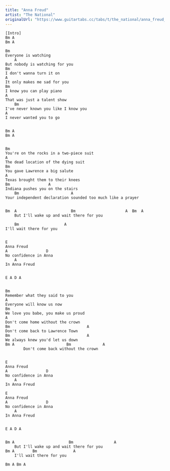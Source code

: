 ```yaml
---
title: "Anna Freud"
artist: "The National"
originalUrl: "https://www.guitartabs.cc/tabs/t/the_national/anna_freud_crd.html"
---
```


    [Intro]
    Bm A
    Bm A

    Bm                                                               
    Everyone is watching
        A                                                           
    But nobody is watching for you
    Bm                                                               
    I don't wanna turn it on
    A                                                             
    It only makes me sad for you
    Bm                                                               
    I know you can play piano
    A                                                               
    That was just a talent show
        Bm                                                          
    I've never known you like I know you
    A                                                               
    I never wanted you to go


    Bm A
    Bm A


    Bm                                                               
    You're on the rocks in a two-piece suit
    A                                                            
    The dead location of the dying suit
    Bm                                                            
    You gave Lawrence a big salute
    A                                                               
    Texas brought them to their knees
    Bm                 A                                              
    Indiana pushes you on the stairs
        Bm                       A                                
    Your independent declaration sounded too much like a prayer


    Bm  A                        Bm                      A  Bm  A
        But I'll wake up and wait there for you

        Bm                    A                               
    I'll wait there for you


    E                                                               
    Anna Freud
    A                 D                                             
    No confidence in Anna
        A                                                           
    In Anna Freud


    E A D A


    Bm                                                               
    Remember what they said to you
    A                                                               
    Everyone will know us now
    Bm                                                              
    We love you babe, you make us proud
    A                                                               
    Don't come home without the crown
    Bm                                  A                            
    Don't come back to Lawrence Town
    Bm                                  A                           
    We always knew you'd let us down
    Bm A                       Bm              A                          
            Don't come back without the crown


    E                                                               
    Anna Freud
    A                 D                                              
    No confidence in Anna
        A                                                           
    In Anna Freud

    E                                                               
    Anna Freud
    A                 D                                              
    No confidence in Anna
        A                                                           
    In Anna Freud


    E A D A


    Bm A                        Bm                  A                      
        But I'll wake up and wait there for you
    Bm A        Bm                A                                       
        I'll wait there for you

    Bm A Bm A